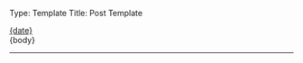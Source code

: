 Type: Template
Title: Post Template

<div class="card">
<article>
<aside class="post-info">
	<i class="fa-solid fa-clock"></i> <a href="{location}">{date}</a>
</aside>
{body}
</article>
</div>

<hr class="post-spacing">
</hr>